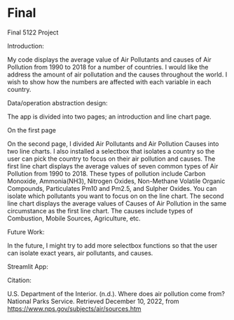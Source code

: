 # Final
Final 5122 Project

Introduction:

My code displays the average value of Air Pollutants and causes of Air Pollution from 1990 to 2018 for a number of countries. I would like the address the amount of air pollutation and the causes throughout the world. I wish to show how the numbers are affected with each variable in each country.


Data/operation abstraction design:

The app is divided into two pages; an introduction and line chart page.

On the first page

On the second page, I divided Air Pollutants and Air Pollution Causes into two line charts. I also installed a selectbox that isolates a country so the user can pick the country to focus on their air pollution and causes. The first line chart displays the average values of seven common types of Air Pollution from 1990 to 2018. These types of pollution include Carbon Monoxide, Ammonia(NH3), Nitrogen Oxides, Non-Methane Volatile Organic Compounds, Particulates Pm10 and Pm2.5, and Sulpher Oxides. You can isolate which pollutants you want to focus on on the line chart. The second line chart displays the average values of Causes of Air Pollution in the same circumstance as the first line chart. The causes include types of Combustion, Mobile Sources, Agriculture, etc.


Future Work:

In the future, I might try to add more selectbox functions so that the user can isolate exact years, air pollutants, and causes.

Streamlit App:

Citation:

U.S. Department of the Interior. (n.d.). Where does air pollution come from? National Parks Service. Retrieved December 10, 2022, from https://www.nps.gov/subjects/air/sources.htm 
